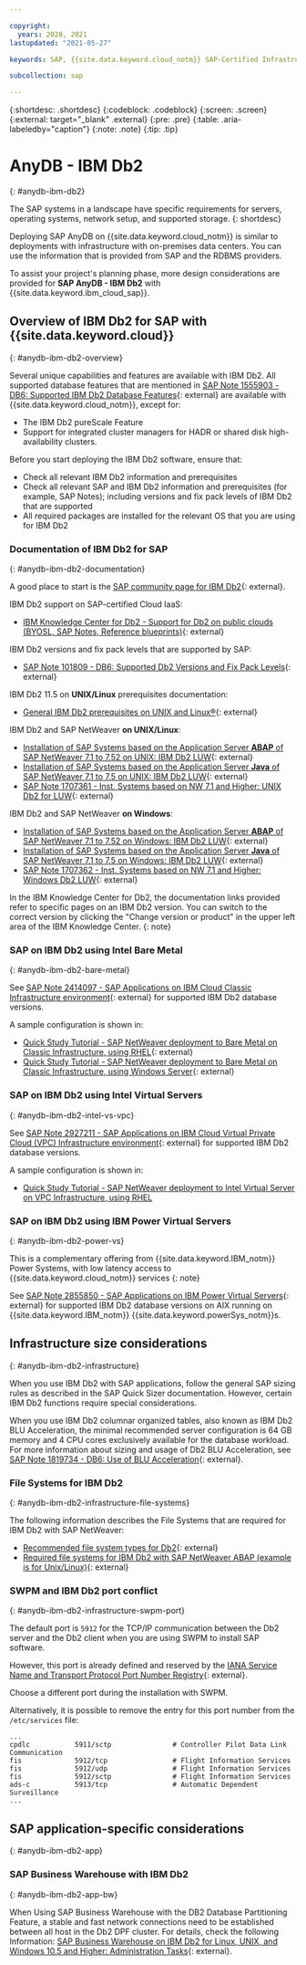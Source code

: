 ```yaml
---

copyright:
  years: 2020, 2021
lastupdated: "2021-05-27"

keywords: SAP, {{site.data.keyword.cloud_notm}} SAP-Certified Infrastructure, {{site.data.keyword.ibm_cloud_sap}}, SAP Workloads

subcollection: sap

---
```


{:shortdesc: .shortdesc}
{:codeblock: .codeblock}
{:screen: .screen}
{:external: target="_blank" .external}
{:pre: .pre}
{:table: .aria-labeledby="caption"}
{:note: .note}
{:tip: .tip}

# AnyDB - IBM Db2
{: #anydb-ibm-db2}

The SAP systems in a landscape have specific requirements for servers, operating systems, network setup, and supported storage.
{: shortdesc}

Deploying SAP AnyDB on {{site.data.keyword.cloud_notm}} is similar to deployments with infrastructure with on-premises data centers. You can use the information that is provided from SAP and the RDBMS providers.

To assist your project's planning phase, more design considerations are provided for **SAP AnyDB - IBM Db2** with {{site.data.keyword.ibm_cloud_sap}}.


## Overview of IBM Db2 for SAP with {{site.data.keyword.cloud}}
{: #anydb-ibm-db2-overview}

Several unique capabilities and features are available with IBM Db2. All supported database features that are mentioned in [SAP Note 1555903 - DB6: Supported IBM Db2 Database Features](https://launchpad.support.sap.com/#/notes/1555903){: external} are available with {{site.data.keyword.cloud_notm}}, except for:
- The IBM Db2 pureScale Feature
- Support for integrated cluster managers for HADR or shared disk high-availability clusters.

Before you start deploying the IBM Db2 software, ensure that:
- Check all relevant IBM Db2 information and prerequisites
- Check all relevant SAP and IBM Db2 information and prerequisites (for example, SAP Notes); including versions and fix pack levels of IBM Db2 that are supported
- All required packages are installed for the relevant OS that you are using for IBM Db2


### Documentation of IBM Db2 for SAP
{: #anydb-ibm-db2-documentation}

A good place to start is the [SAP community page for IBM Db2](https://community.sap.com/topics/db2-for-linux-unix-windows){: external}.

IBM Db2 support on SAP-certified Cloud IaaS:
- [IBM Knowledge Center for Db2 - Support for Db2 on public clouds (BYOSL, SAP Notes, Reference blueprints)](https://www.ibm.com/support/knowledgecenter/en/SSEPGG_11.5.0/com.ibm.db2.luw.licensing.doc/doc/r_suprt_db2_pblik_clouds.html){: external}

IBM Db2 versions and fix pack levels that are supported by SAP:
- [SAP Note 101809 - DB6: Supported Db2 Versions and Fix Pack Levels](https://launchpad.support.sap.com/#/notes/101809){: external}

IBM Db2 11.5 on **UNIX/Linux** prerequisites documentation:
- [General IBM Db2 prerequisites on UNIX and Linux&reg;](https://www.ibm.com/support/knowledgecenter/SSEPGG_11.5.0/com.ibm.db2.luw.qb.server.doc/doc/c0059823.html){: external}

IBM Db2 and SAP NetWeaver **on UNIX/Linux**:
- [Installation of SAP Systems based on the Application Server **ABAP** of SAP NetWeaver 7.1 to 7.52 on UNIX: IBM Db2 LUW](https://help.sap.com/viewer/ce9e270ad34949969c16d09d1b099a26/CURRENT_VERSION/en-US){: external}
- [Installation of SAP Systems based on the Application Server **Java** of SAP NetWeaver 7.1 to 7.5 on UNIX: IBM Db2 LUW](https://help.sap.com/viewer/e85af73ba3324e29834015d03d8eea84/CURRENT_VERSION/en-US){: external}
- [SAP Note 1707361 - Inst. Systems based on NW 7.1 and Higher: UNIX Db2 for LUW](https://launchpad.support.sap.com/#/notes/1707361){: external}

IBM Db2 and SAP NetWeaver **on Windows**:
- [Installation of SAP Systems based on the Application Server **ABAP** of SAP NetWeaver 7.1 to 7.52 on Windows: IBM Db2 LUW](https://help.sap.com/viewer/77e3a615f633437e9c4549891bb6bad7/CURRENT_VERSION/en-US){: external}
- [Installation of SAP Systems based on the Application Server **Java** of SAP NetWeaver 7.1 to 7.5 on Windows: IBM Db2 LUW](https://help.sap.com/viewer/d65d4f66e8c34555ad9541734f9cd5b0/CURRENT_VERSION/en-US){: external}
- [SAP Note 1707362 - Inst. Systems based on NW 7.1 and Higher: Windows Db2 LUW](https://launchpad.support.sap.com/#/notes/1707362){: external}

In the IBM Knowledge Center for Db2, the documentation links provided refer to specific pages on an IBM Db2 version. You can switch to the correct version by clicking the "Change version or product" in the upper left area of the IBM Knowledge Center.
{: note}


### SAP on IBM Db2 using Intel Bare Metal
{: #anydb-ibm-db2-bare-metal}

See [SAP Note 2414097 - SAP Applications on IBM Cloud Classic Infrastructure environment](https://launchpad.support.sap.com/#/notes/2414097){: external} for supported IBM Db2 database versions.

A sample configuration is shown in:
- [Quick Study Tutorial - SAP NetWeaver deployment to Bare Metal on Classic Infrastructure, using RHEL](/docs/sap?topic=sap-quickstudy-bm-netweaver-rhel){: external}
- [Quick Study Tutorial - SAP NetWeaver deployment to Bare Metal on Classic Infrastructure, using Windows Server](/docs/sap?topic=sap-quickstudy-bm-netweaver-wins){: external}


### SAP on IBM Db2 using Intel Virtual Servers
{: #anydb-ibm-db2-intel-vs-vpc}

See [SAP Note 2927211 - SAP Applications on IBM Cloud Virtual Private Cloud (VPC) Infrastructure environment](https://launchpad.support.sap.com/#/notes/2927211){: external} for supported IBM Db2 database versions.

A sample configuration is shown in:
- [Quick Study Tutorial - SAP NetWeaver deployment to Intel Virtual Server on VPC Infrastructure, using RHEL](/docs/sap?topic=sap-quickstudy-vs-gen2-netweaver-rhel)


### SAP on IBM Db2 using IBM Power Virtual Servers
{: #anydb-ibm-db2-power-vs}

This is a complementary offering from {{site.data.keyword.IBM_notm}} Power Systems, with low latency access to {{site.data.keyword.cloud_notm}} services
{: note}

See [SAP Note 2855850 - SAP Applications on IBM Power Virtual Servers](https://launchpad.support.sap.com/#/notes/2855850){: external} for supported IBM Db2 database versions on AIX running on {{site.data.keyword.IBM_notm}} {{site.data.keyword.powerSys_notm}}s.


## Infrastructure size considerations
{: #anydb-ibm-db2-infrastructure}

When you use IBM Db2 with SAP applications, follow the general SAP sizing rules as described in the SAP Quick Sizer documentation. However, certain IBM Db2 functions require special considerations.

When you use IBM Db2 columnar organized tables, also known as IBM Db2 BLU Acceleration, the minimal recommended server configuration is 64 GB memory and 4 CPU cores exclusively available for the database workload. For more information about sizing and usage of Db2 BLU Acceleration, see [SAP Note 1819734 - DB6: Use of BLU Acceleration](https://launchpad.support.sap.com/#/notes/1819734){: external}.


### File Systems for IBM Db2
{: #anydb-ibm-db2-infrastructure-file-systems}

The following information describes the File Systems that are required for IBM Db2 with SAP NetWeaver:

- [Recommended file system types for Db2](https://www.ibm.com/support/knowledgecenter/SSEPGG_11.5.0/com.ibm.db2.luw.admin.dbobj.doc/doc/r0056470.html){: external}
- [Required file systems for IBM Db2 with SAP NetWeaver ABAP (example is for Unix/Linux)](https://help.sap.com/viewer/ce9e270ad34949969c16d09d1b099a26/CURRENT_VERSION/en-US/713eb64f45c6448c8dbe8a51b85680ee.html){: external}


### SWPM and IBM Db2 port conflict
{: #anydb-ibm-db2-infrastructure-swpm-port}

The default port is `5912` for the TCP/IP communication between the Db2 server and the Db2 client when you are using SWPM to install SAP software.

However, this port is already defined and reserved by the [IANA Service Name and Transport Protocol Port Number Registry](https://www.iana.org/assignments/service-names-port-numbers/service-names-port-numbers.xhtml?&page=96){: external}.

Choose a different port during the installation with SWPM.

Alternatively, it is possible to remove the entry for this port number from the `/etc/services` file:

```
...
cpdlc           5911/sctp               # Controller Pilot Data Link Communication
fis             5912/tcp                # Flight Information Services
fis             5912/udp                # Flight Information Services
fis             5912/sctp               # Flight Information Services
ads-c           5913/tcp                # Automatic Dependent Surveillance
...
```


## SAP application-specific considerations
{: #anydb-ibm-db2-app}

### SAP Business Warehouse with IBM Db2
{: #anydb-ibm-db2-app-bw}

When Using SAP Business Warehouse with the DB2 Database Partitioning Feature, a stable and fast network connections need to be established between all host in the Db2 DPF cluster. For details, check the following Information: [SAP Business Warehouse on IBM Db2 for Linux, UNIX, and Windows 10.5 and Higher: Administration Tasks](https://help.sap.com/viewer/db6_bw/c289a552d161224fe10000000a445394.html){: external}.
